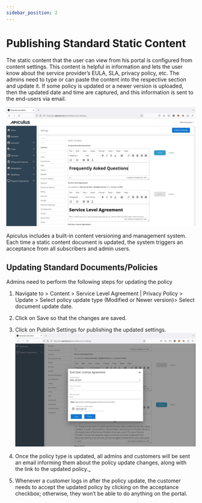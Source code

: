 ```yaml
---
sidebar_position: 2
---
```

# Publishing Standard Static Content

The static content that the user can view from his portal is configured from content settings. This content is helpful in information and lets the user know about the service provider’s EULA, SLA, privacy policy, etc. The admins need to type or can paste the content into the respective section and update it. If some policy is updated or a newer version is uploaded, then the updated date and time are captured, and this information is sent to the end-users via email.

![Publishing](img/Publishing1.png)

Apiculus includes a built-in content versioning and management system. Each time a static content document is updated, the system triggers an acceptance from all subscribers and admin users.

## Updating Standard Documents/Policies

Admins need to perform the following steps for updating the policy

1. Navigate to > Content > Service Level Agreement | Privacy Policy > Update > Select policy update type (Modified or Newer version)> Select document update date.
2. Click on Save so that the changes are saved.
3. Click on Publish Settings for publishing the updated settings.
![Publishing](img/Publishing2.png)

4.  Once the policy type is updated, all admins and customers will be sent an email informing them about the policy update changes, along with the link to the updated policy._
5.  Whenever a customer logs in after the policy update, the customer needs to accept the updated policy by clicking on the acceptance checkbox; otherwise, they won’t be able to do anything on the portal.